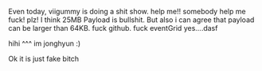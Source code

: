 Even today, viigummy is doing a shit show.
help me!!
somebody help me fuck! plz! I think 25MB Payload is bullshit. But also i can agree that payload can be larger than 64KB. fuck github. fuck eventGrid
yes....dasf

hihi ^^^ im jonghyun :)

Ok it is just fake bitch
